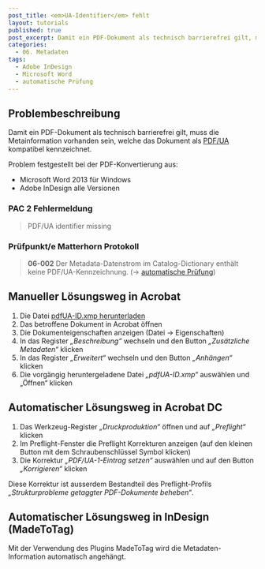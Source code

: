 ```yaml
---
post_title: <em>UA-Identifier</em> fehlt
layout: tutorials
published: true
post_excerpt: Damit ein PDF-Dokument als technisch barrierefrei gilt, muss die Metainformation vorhanden sein, welche das Dokument als PDF/UA kompatibel kennzeichnet.
categories:
  - 06. Metadaten
tags:
  - Adobe InDesign
  - Microsoft Word
  - automatische Prüfung
---
```


## Problembeschreibung

Damit ein PDF-Dokument als technisch barrierefrei gilt, muss die Metainformation vorhanden sein, welche das Dokument als [PDF/UA](https://accessible-pdf.info/de/glossar/#pdf-ua) kompatibel kennzeichnet.

Problem festgestellt bei der PDF-Konvertierung aus:

* Microsoft Word 2013 für Windows
* Adobe InDesign alle Versionen

### PAC 2 Fehlermeldung

> PDF/UA identifier missing

### Prüfpunkt/e Matterhorn Protokoll

> **06-002** Der Metadata-Datenstrom im Catalog-Dictionary enthält keine PDF/UA-Kennzeichnung. (→ [automatische Prüfung](https://accessible-pdf.info/de/glossar/#automatische-pruefung))

## Manueller Lösungsweg in Acrobat

1. Die Datei [pdfUA-ID.xmp herunterladen](https://taggedpdf.com/xmp/pdfUA-ID.xmp)
2. Das betroffene Dokument in Acrobat öffnen
3. Die Dokumenteigenschaften anzeigen (Datei → Eigenschaften)
4. In das Register *„Beschreibung“* wechseln und den Button *„Zusätzliche Metadaten“* klicken
5. In das Register *„Erweitert“* wechseln und den Button *„Anhängen“* klicken
6. Die vorgängig heruntergeladene Datei *„pdfUA-ID.xmp“* auswählen und „Öffnen“ klicken

## Automatischer Lösungsweg in Acrobat DC

1. Das Werkzeug-Register *„Druckproduktion“* öffnen und auf *„Preflight“* klicken
2. Im Preflight-Fenster die Preflight Korrekturen anzeigen (auf den kleinen Button mit dem Schraubenschlüssel Symbol klicken)
3. Die Korrektur *„PDF/UA-1-Eintrag setzen“* auswählen und auf den Button *„Korrigieren“* klicken

Diese Korrektur ist ausserdem Bestandteil des Preflight-Profils *„Strukturprobleme getaggter PDF-Dokumente beheben“*.

## Automatischer Lösungsweg in InDesign (MadeToTag)

Mit der Verwendung des Plugins MadeToTag wird die Metadaten-Information automatisch angehängt.